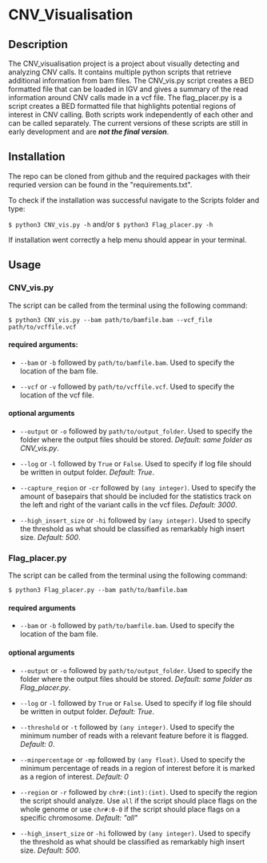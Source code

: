 # CNV_Visualisation

## Description

The CNV_visualisation project is a project about visually detecting and analyzing CNV calls. It contains multiple python
scripts that retrieve additional information from bam files. The CNV_vis.py script creates a BED formatted file that can
be loaded in IGV and gives a summary of the read information around CNV calls made in a vcf file. The flag_placer.py is
a script creates a BED formatted file that highlights potential regions of interest in CNV calling. Both scripts work
independently of each other and can be called separately.
The current versions of these scripts are still in early development and are ***not the final version***.

## Installation
The repo can be cloned from github and the required packages with their requried version can be found in the "requirements.txt".


To check if the installation was successful navigate to the Scripts folder and type:

`$ python3 CNV_vis.py -h` and/or `$ python3 Flag_placer.py -h`

If installation went correctly a help menu should appear in your terminal.

## Usage
### CNV_vis.py
The script can be called from the terminal using the following command:

`$ python3 CNV_vis.py --bam path/to/bamfile.bam --vcf_file path/to/vcffile.vcf`


#### required arguments:
- `--bam` or `-b` followed by `path/to/bamfile.bam`. Used to specify the location of the bam file.
  

- `--vcf` or `-v` followed by `path/to/vcffile.vcf`. Used to specify the location of the vcf file.

#### optional arguments

- `--output` or `-o` followed by `path/to/output_folder`. Used to specify the folder where the output files should be stored.
*Default: same folder as CNV_vis.py*.
  

- `--log` or `-l` followed by `True` or `False`. Used to specify if log file should be written in output folder. 
*Default: True*.
  
  
- `--capture_reqion` or `-cr` followed by `(any integer)`. Used to specify the amount of basepairs that should be
  included for the statistics track on the left and right of the variant calls in the vcf files. *Default: 3000*.
  
  
- `--high_insert_size` or `-hi` followed by `(any integer)`. Used to specify the threshold as what should be classified
as remarkably high insert size. *Default: 500*.
  
### Flag_placer.py
The script can be called from the terminal using the following command:

`$ python3 Flag_placer.py --bam path/to/bamfile.bam`


#### required arguments
- `--bam` or `-b` followed by `path/to/bamfile.bam`. Used to specify the location of the bam file.

#### optional arguments
- `--output` or `-o` followed by `path/to/output_folder`. Used to specify the folder where the output files should be stored.
*Default: same folder as Flag_placer.py*.
  

- `--log` or `-l` followed by `True` or `False`. Used to specify if log file should be written in output folder. 
*Default: True*.
  

- `--threshold` or `-t` followed by `(any integer)`. Used to specify the minimum number of reads with a relevant feature
before it is flagged. *Default: 0*.
  

- `--minpercentage` or `-mp` followed by `(any float)`. Used to specify the minimum percentage of reads in a region of
interest before it is marked as a region of interest. *Default: 0*
  

- `--region` or `-r` followed by `chr#:(int):(int)`. Used to specify the region the script should analyze. Use `all` if 
the script should place flags on the whole genome or use `chr#:0-0` if the script should place flags on a specific 
  chromosome. *Default: "all"*
  
- `--high_insert_size` or `-hi` followed by `(any integer)`. Used to specify the threshold as what should be classified
as remarkably high insert size. *Default: 500*.
  

